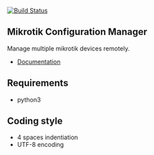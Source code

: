 [![Build Status](https://travis-ci.org/luqasz/mcm.svg)](https://travis-ci.org/luqasz/mcm)

## Mikrotik Configuration Manager

Manage multiple mikrotik devices remotely.

* [Documentation](https://github.com/luqasz/mcm/wiki)

## Requirements

* python3

## Coding style

* 4 spaces indentiation
* UTF-8 encoding
